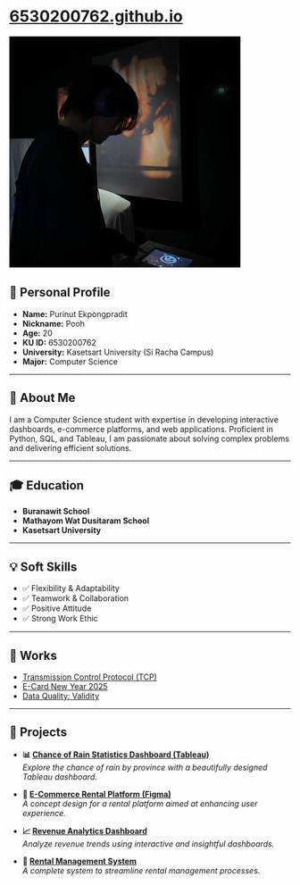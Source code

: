 # [6530200762.github.io](6530200762.github.io)  
![Profile](pic/profile.jpg)  

## 👤 **Personal Profile**  
- **Name:** Purinut Ekpongpradit  
- **Nickname:** Pooh  
- **Age:** 20  
- **KU ID:** 6530200762  
- **University:** Kasetsart University (Si Racha Campus)  
- **Major:** Computer Science  

---

## 📖 **About Me**  
I am a Computer Science student with expertise in developing interactive dashboards, e-commerce platforms, and web applications. Proficient in Python, SQL, and Tableau, I am passionate about solving complex problems and delivering efficient solutions.  

---

## 🎓 **Education**  
- **Buranawit School**  
- **Mathayom Wat Dusitaram School**  
- **Kasetsart University**  

---

## 💡 **Soft Skills**  
- ✅ Flexibility & Adaptability  
- ✅ Teamwork & Collaboration  
- ✅ Positive Attitude  
- ✅ Strong Work Ethic  

---

## 📂 **Works**  
- [Transmission Control Protocol (TCP)](TCP)  
- [E-Card New Year 2025](e-card.md)  
- [Data Quality: Validity](validity.md)  

---

## 🚀 **Projects**  
- **📊 [Chance of Rain Statistics Dashboard (Tableau)](https://public.tableau.com/app/profile/purinut.ekpongpradit/viz/TableauPublic_17337555752250/Homepage)**  
  *Explore the chance of rain by province with a beautifully designed Tableau dashboard.*  

- **🛒 [E-Commerce Rental Platform (Figma)](https://www.figma.com/proto/NRoMOgLZe0FjwJajWnJpXr/FIgma-SA-Final?node-id=31-144&t=SeXAFoT3wauwr7Mb-1&starting-point-node-id=31%3A144)**  
  *A concept design for a rental platform aimed at enhancing user experience.*  

- **📈 [Revenue Analytics Dashboard](https://drive.google.com/drive/folders/1RywqoJUeuC6HdX0-fWFm7g5cNMzlM-HZ?usp=drive_link)**  
  *Analyze revenue trends using interactive and insightful dashboards.*  

- **🏢 [Rental Management System](https://drive.google.com/drive/folders/1v1yTHHV9hs1tOh6nskXdUlAcnC9YaJVd?usp=sharing)**  
  *A complete system to streamline rental management processes.*  
